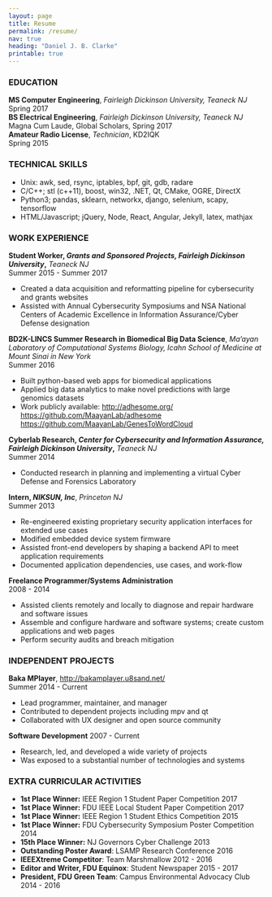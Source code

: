 ```yaml
---
layout: page
title: Resume
permalink: /resume/
nav: true
heading: "Daniel J. B. Clarke"
printable: true
---
```


### EDUCATION

**MS Computer Engineering**, *Fairleigh Dickinson University, Teaneck NJ*  
Spring 2017  
**BS Electrical Engineering**, *Fairleigh Dickinson University, Teaneck NJ*  
Magna Cum Laude, Global Scholars, Spring 2017  
**Amateur Radio License**, *Technician*, KD2IQK  
Spring 2015

### TECHNICAL SKILLS

- Unix: awk, sed, rsync, iptables, bpf, git, gdb, radare
- C/C++; stl (c++11), boost, win32, .NET, Qt, CMake, OGRE, DirectX
- Python3; pandas, sklearn, networkx, django, selenium, scapy, tensorflow
- HTML/Javascript; jQuery, Node, React, Angular, Jekyll, latex, mathjax

### WORK EXPERIENCE

**Student Worker, *Grants and Sponsored Projects, Fairleigh Dickinson University*,** *Teaneck NJ*  
Summer 2015 - Summer 2017

- Created a data acquisition and reformatting pipeline for cybersecurity and grants websites
- Assisted with Annual Cybersecurity Symposiums and NSA National Centers of Academic Excellence in Information Assurance/Cyber Defense designation

**BD2K-LINCS Summer Research in Biomedical Big Data Science**, *Ma’ayan Laboratory of Computational Systems Biology, Icahn School of Medicine at Mount Sinai in New York*  
Summer 2016

- Built python-based web apps for biomedical applications
- Applied big data analytics to make novel predictions with large genomics datasets
- Work publicly available: <http://adhesome.org/> <https://github.com/MaayanLab/adhesome> <https://github.com/MaayanLab/GenesToWordCloud>

**Cyberlab Research, *Center for Cybersecurity and Information Assurance, Fairleigh Dickinson University*,** *Teaneck NJ*  
Summer 2014

- Conducted research in planning and implementing a virtual Cyber Defense and Forensics Laboratory

**Intern, *NIKSUN, Inc***, *Princeton NJ*  
Summer 2013

- Re-engineered existing proprietary security application interfaces for extended use cases
- Modified embedded device system firmware
- Assisted front-end developers by shaping a backend API to meet application requirements
- Documented application dependencies, use cases, and work-flow

**Freelance Programmer/Systems Administration**  
2008 - 2014

- Assisted clients remotely and locally to diagnose and repair hardware and software issues
- Assemble and configure hardware and software systems; create custom applications and web pages
- Perform security audits and breach mitigation

### INDEPENDENT PROJECTS

**Baka MPlayer**, <http://bakamplayer.u8sand.net/>  
Summer 2014 - Current

- Lead programmer, maintainer, and manager
- Contributed to dependent projects including mpv and qt
- Collaborated with UX designer and open source community

**Software Development**
2007 - Current

- Research, led, and developed a wide variety of projects
- Was exposed to a substantial number of technologies and systems

### EXTRA CURRICULAR ACTIVITIES

- **1st Place Winner:** IEEE Region 1 Student Paper Competition 2017
- **1st Place Winner:** FDU IEEE Local Student Paper Competition 2017
- **1st Place Winner:** IEEE Region 1 Student Ethics Competition 2015
- **1st Place Winner:** FDU Cybersecurity Symposium Poster Competition 2014
- **15th Place Winner:** NJ Governors Cyber Challenge 2013
- **Outstanding Poster Award**: LSAMP Research Conference 2016
- **IEEEXtreme Competitor**: Team Marshmallow 2012 - 2016
- **Editor and Writer, FDU Equinox**: Student Newspaper 2015 - 2017
- **President, FDU Green Team**: Campus Environmental Advocacy Club 2014 - 2016
